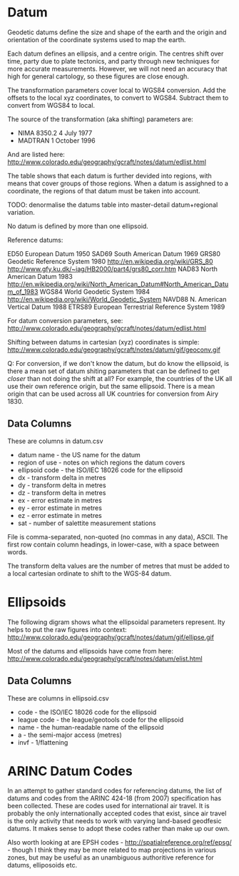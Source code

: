 Datum
=====

Geodetic datums define the size and shape of the earth and the origin and orientation of the
coordinate systems used to map the earth.

Each datum defines an ellipsis, and a centre origin. The centres shift over time, party due to
plate tectonics, and party through new techniques for more accurate measurements. However, we
will not need an accuracy that high for general cartology, so these figures are close enough.

The transformation parameters cover local to WGS84 conversion. Add the offsets to the local xyz
coordinates, to convert to WGS84. Subtract them to convert from WGS84 to local.

The source of the transformation (aka shifting) parameters are:

* NIMA 8350.2 4 July 1977
* MADTRAN 1 October 1996

And are listed here:
http://www.colorado.edu/geography/gcraft/notes/datum/edlist.html

The table shows that each datum is further devided into regions, with means that cover
groups of those regions. When a datum is assighned to a coordinate, the regions of that
datum must be taken into account.

TODO: denormalise the datums table into master-detail datum+regional variation.

No datum is defined by more than one ellipsoid.

Reference datums:

ED50 	European Datum 1950
SAD69 	South American Datum 1969
GRS80 	Geodetic Reference System 1980	http://en.wikipedia.org/wiki/GRS_80	http://www.gfy.ku.dk/~iag/HB2000/part4/grs80_corr.htm
NAD83 	North American Datum 1983	http://en.wikipedia.org/wiki/North_American_Datum#North_American_Datum_of_1983
WGS84 	World Geodetic System 1984	http://en.wikipedia.org/wiki/World_Geodetic_System
NAVD88 	N. American Vertical Datum 1988
ETRS89 	European Terrestrial Reference System 1989

For datum conversion parameters, see:
http://www.colorado.edu/geography/gcraft/notes/datum/edlist.html

Shifting between datums in cartesian (xyz) coordinates is simple:
http://www.colorado.edu/geography/gcraft/notes/datum/gif/geoconv.gif

Q: For conversion, if we don't know the datum, but do know the ellipsoid, is there a mean
set of datum shiting parameters that can be defined to get *closer* than not doing the
shift at all? For example, the countries of the UK all use their own reference origin, but the
same ellipsoid. There is a mean origin that can be used across all UK countries for conversion
from Airy 1830.

Data Columns
------------

These are columns in datum.csv

* datum name - the US name for the datum
* region of use - notes on which regions the datum covers
* ellipsoid code - the ISO/IEC 18026 code for the ellipsoid
* dx - transform delta in metres
* dy - transform delta in metres
* dz - transform delta in metres
* ex - error estimate in metres
* ey - error estimate in metres
* ez - error estimate in metres
* sat - number of salettite measurement stations

File is comma-separated, non-quoted (no commas in any data), ASCII.
The first row contain column headings, in lower-case, with a space between words.

The transform delta values are the number of metres that must be added to a local cartesian
ordinate to shift to the WGS-84 datum.

Ellipsoids
==========

The following digram shows what the ellipsoidal parameters represent.
Ity helps to put the raw figures into context:
http://www.colorado.edu/geography/gcraft/notes/datum/gif/ellipse.gif

Most of the datums and ellipsoids have come from here:
http://www.colorado.edu/geography/gcraft/notes/datum/elist.html

Data Columns
------------

These are columns in ellipsoid.csv

* code - the ISO/IEC 18026 code for the ellipsoid
* league code - the league/geotools code for the ellipsoid
* name - the human-readable name of the ellipsoid
* a - the semi-major access (metres)
* invf - 1/flattening

ARINC Datum Codes
=================

In an attempt to gather standard codes for referencing datums, the list of datums and codes
from the ARINC 424-18 (from 2007) specification has been collected. These are codes used for international
air travel. It is probably the only internationally accepted codes that exist, since air travel
is the only activity that needs to work with varying land-based geodfesic datums. It makes
sense to adopt these codes rather than make up our own.

Also worth looking at are EPSH codes - http://spatialreference.org/ref/epsg/ - though I think they may be
more related to map projections in various zones, but may be useful as an unambiguous authoritive reference
for datums, elliposoids etc.


